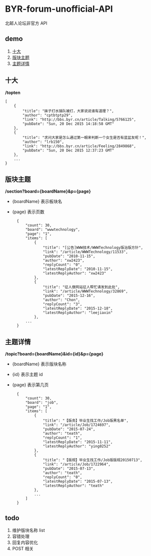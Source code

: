 # BYR-forum-unofficial-API

北邮人论坛非官方 API

## demo

1. [十大](https://dry-retreat-5114.herokuapp.com/topten)
2. [版块主题](https://dry-retreat-5114.herokuapp.com/section?board=wwwtechnology&p=1)
3. [主题详情](https://dry-retreat-5114.herokuapp.com/topic?board=wwwtechnology&id=32932&p=1)


## 十大

**/topten**


	[
		{
			"title": "妹子打水插队被打，大家说说谁有道理？",
			"author": "cptbtptp29",
			"link": "http://bbs.byr.cn/article/Talking/5766125",
			"pubDate": "Sun, 20 Dec 2015 14:18:58 GMT"
		},
		{
			"title": "求问大家是怎么通过第一眼来判断一个女生是否有蓝盆友呢！",
			"author": "lrb150",
			"link": "http://bbs.byr.cn/article/Feeling/2849868",
			"pubDate": "Sun, 20 Dec 2015 12:37:23 GMT"
		},
		...
	}

## 版块主题

**/section?board={boardName}&p={page}**

* {boardName} 表示板块名
* {page} 表示页数




		{
			"count": 30,
			"board": "wwwtechnology",
			"page": "1",
			"items": [
				{
					"title": "[公告]WWW技术/WWWTechnology版治版方针",
					"link": "/article/WWWTechnology/11533",
					"pubDate": "2010-11-15",
					"author": "xw2423",
					"replyCount": "0",
					"latestReplyDate": "2010-11-15",
					"latestReplyAuthor": "xw2423"
				},
				{
					"title": "征人做网站征人帮忙请发到此处",
					"link": "/article/WWWTechnology/32869",
					"pubDate": "2015-12-16",
					"author": "Chon",
					"replyCount": "3",
					"latestReplyDate": "2015-12-18",
					"latestReplyAuthor": "leejiaxin"
				},
			...
		}
	
## 主题详情

**/topic?board={boardName}&id={id}&p={page}**

* {boardName} 表示版块名称
* {id} 表示主题 id
* {page} 表示第几页



		{
			"count": 30,
			"board": "job",
			"page": "1",
			"items": [
				{
					"title": "【版务】毕业生找工作/Job版黑名单",
					"link": "/article/Job/1724697",
					"pubDate": "2015-07-24",
					"author": "teath",
					"replyCount": "1",
					"latestReplyDate": "2015-11-11",
					"latestReplyAuthor": "ying0252"
				},
				{
					"title": "【版规】毕业生找工作/Job版版规20150713",
					"link": "/article/Job/1722964",
					"pubDate": "2015-07-13",
					"author": "teath",
					"replyCount": "0",
					"latestReplyDate": "2015-07-13",
					"latestReplyAuthor": "teath"
				},
				...
			]
		}
		

## todo



1. 维护版块名称 list
2. 容错处理
3. 回复内容优化
4. POST 相关
